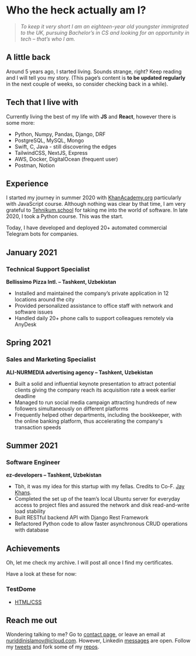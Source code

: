 # Who the heck actually am I?

> _To keep it very short I am an eighteen-year old youngster immigrated to the UK, pursuing Bachelor’s in CS and looking for an opportunity in tech – that’s who I am._

## A little back

Around 5 years ago, I started living. Sounds strange, right? Keep reading and I will tell you my story. (This page’s content is **to be updated regularly** in the next couple of weeks, so consider checking back in a while).

## Tech that I live with

Currently living the best of my life with **JS** and **React**, however there is some more:

- Python, Numpy, Pandas, Django, DRF
- PostgreSQL, MySQL, Mongo
- Swift, C, Java - still discovering the edges
- TailwindCSS, NextJS, Express
- AWS, Docker, DigitalOcean (frequent user)
- Postman, Notion

## Experience

I started my journey in summer 2020 with [KhanAcademy.org](https://KhanAcademy.org) particularly with JavaScript course. Although nothing was clear by that time, I am very grateful to [Tehnikum.school](https://Tehnikum.school) for taking me into the world of software. In late 2020, I took a Python course. This was the start.

Today, I have developed and deployed 20+ automated commercial Telegram bots for companies.

## January 2021

### **Technical Support Specialist**

**Bellissimo Pizza Intl. – Tashkent, Uzbekistan**

- Installed and maintained the company’s private application in 12 locations around the city
- Provided personalized assistance to office staff with network and software issues
- Handled daily 20+ phone calls to support colleagues remotely via AnyDesk

## Spring 2021

### Sales and Marketing Specialist

**ALI-NURMEDIA advertising agency – Tashkent, Uzbekistan**

- Built a solid and influential keynote presentation to attract potential clients giving the company reach its acquisition rate a week earlier deadline
- Managed to run social media campaign attracting hundreds of new followers simultaneously on different platforms
- Frequently helped other departments, including the bookkeeper, with the online banking platform, thus accelerating the company's transaction speeds

## Summer 2021

### Software Engineer

**ez-developers – Tashkent, Uzbekistan**

- Tbh, it was my idea for this startup with my fellas. Credits to Co-F. [Jay Khans](https://github.com/jaykhans/).
- Completed the set up of the team’s local Ubuntu server for everyday access to project files and assured the network and disk read-and-write load stability
- Built RESTful backend API with Django Rest Framework
- Refactored Python code to allow faster asynchronous CRUD operations with database

## Achievements

Oh, let me check my archive. I will post all once I find my certificates.

Have a look at these for now:

### TestDome

- [HTML/CSS](https://app.testdome.com/cert/b534e5d8bb2e4a9b9b6587dddf9d695a)

## Reach me out

Wondering talking to me? Go to [contact page](/reach-out), or leave an email at nuriddinislamov@icloud.com. However, Linkedin [messages](https://www.linkedin.com/in/nuriddinislamov) are open. Follow my [tweets](https://twitter.com/nuriddinislamov) and fork some of my [repos](https://github.com/nuriddinislamov).
